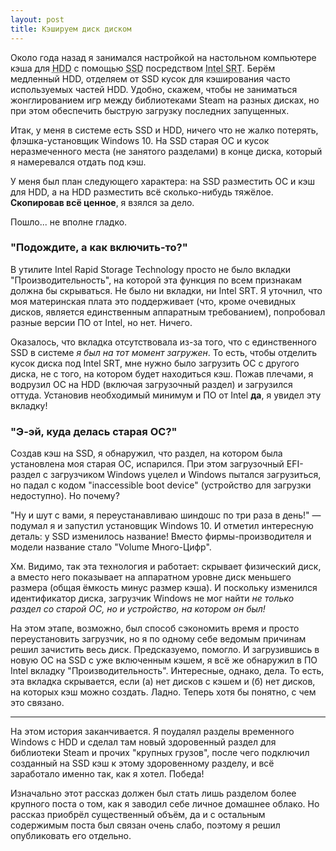 ```yaml
---
layout: post
title: Кэшируем диск диском
---
```


Около года назад я занимался настройкой на настольном компьютере кэша для <abbr title="Hard Disk Drive, жёсткий магнитный диск">HDD</abbr> с помощью <abbr title="Solid State Drive, твердотельный диск">SSD</abbr> посредством <abbr title="Intel Smart Response Technology">Intel SRT</abbr>. Берём медленный HDD, отделяем от SSD кусок для кэширования часто используемых частей HDD. Удобно, скажем, чтобы не заниматься жонглированием игр между библиотеками Steam на разных дисках, но при этом обеспечить быструю загрузку последних запущенных.

Итак, у меня в системе есть SSD и HDD, ничего что не жалко потерять, флэшка-установщик Windows 10. На SSD старая ОС и кусок неразмеченного места (не занятого разделами) в конце диска, который я намеревался отдать под кэш.

У меня был план следующего характера: на SSD разместить ОС и кэш для HDD, а на HDD разместить всё сколько-нибудь тяжёлое. **Скопировав всё ценное**, я взялся за дело.

Пошло... не вполне гладко.

### "Подождите, а как включить-то?"

В утилите Intel Rapid Storage Technology просто не было вкладки "Производительность", на которой эта функция по всем признакам должна бы скрываться. Не было ни вкладки, ни Intel SRT. Я уточнил, что моя материнская плата это поддерживает (что, кроме очевидных дисков, является единственным аппаратным требованием), попробовал разные версии ПО от Intel, но нет. Ничего.

Оказалось, что вкладка отсутствовала из-за того, что с единственного SSD в системе *я был на тот момент загружен*. То есть, чтобы отделить кусок диска под Intel SRT, мне нужно было загрузить ОС с другого диска, не с того, на котором будет находиться кэш. Пожав плечами, я водрузил ОС на HDD (включая загрузочный раздел) и загрузился оттуда. Установив необходимый минимум и ПО от Intel **да**, я увидел эту вкладку!

### "Э-эй, куда делась старая ОС?"

Создав кэш на SSD, я обнаружил, что раздел, на котором была установлена моя старая ОС, испарился. При этом загрузочный EFI-раздел с загрузчиком Windows уцелел и Windows пытался загрузиться, но падал с кодом "inaccessible boot device" (устройство для загрузки недоступно). Но почему?

"Ну и шут с вами, я переустанавливаю шиндошс по три раза в день!" &mdash; подумал я и запустил установщик Windows 10. И отметил интересную деталь: у SSD изменилось название! Вместо фирмы-производителя и модели название стало "Volume Много-Цифр".

Хм. Видимо, так эта технология и работает: скрывает физический диск, а вместо него показывает на аппаратном уровне диск меньшего размера (общая ёмкость минус размер кэша). И поскольку изменился идентификатор диска, загрузчик Windows не мог найти *не только раздел со старой ОС, но и устройство, на котором он был!*

На этом этапе, возможно, был способ сэкономить время и просто переустановить загрузчик, но я по одному себе ведомым причинам решил зачистить весь диск. Предсказуемо, помогло. И загрузившись в новую ОС на SSD с уже включенным кэшем, я всё же обнаружил в ПО Intel вкладку "Производительность". Интересные, однако, дела. То есть, эта вкладка скрывается, если (а) нет дисков с кэшем и (б) нет дисков, на которых кэш можно создать. Ладно. Теперь хотя бы понятно, с чем это связано.

---

На этом история заканчивается. Я поудалял разделы временного Windows с HDD и сделал там новый здоровенный раздел для библиотеки Steam и прочих "крупных грузов", после чего подключил созданный на SSD кэш к этому здоровенному разделу, и всё заработало именно так, как я хотел. Победа!

Изначально этот рассказ должен был стать лишь разделом более крупного поста о том, как я заводил себе личное домашнее облако. Но рассказ приобрёл существенный объём, да и с остальным содержимым поста был связан очень слабо, поэтому я решил опубликовать его отдельно.